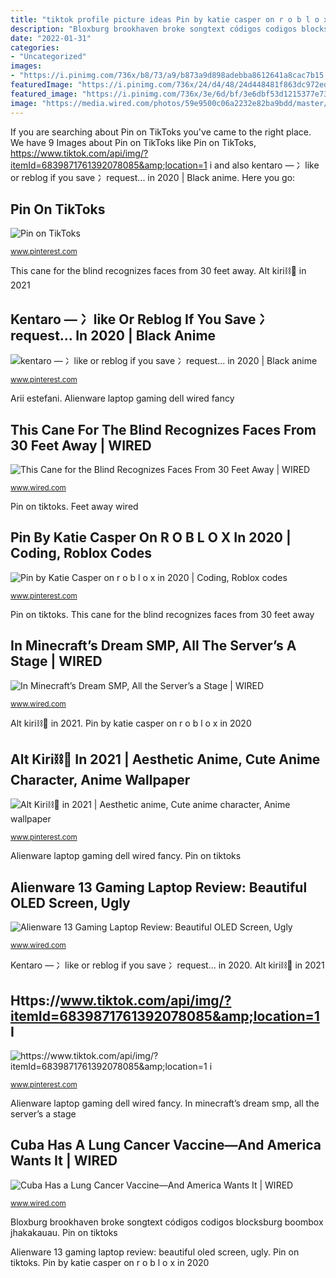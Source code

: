 ```yaml
---
title: "tiktok profile picture ideas Pin by katie casper on r o b l o x in 2020"
description: "Bloxburg brookhaven broke songtext códigos codigos blocksburg boombox jhakakauau"
date: "2022-01-31"
categories:
- "Uncategorized"
images:
- "https://i.pinimg.com/736x/b8/73/a9/b873a9d898adebba8612641a8cac7b15.jpg"
featuredImage: "https://i.pinimg.com/736x/24/d4/48/24d448481f863dc972ed0dbb38316a62.jpg"
featured_image: "https://i.pinimg.com/736x/3e/6d/bf/3e6dbf53d1215377e73e8de6f43f5db8.jpg"
image: "https://media.wired.com/photos/59e9500c06a2232e82ba9bdd/master/w_2560%2Cc_limit/Dell_TA.jpg"
---
```


If you are searching about Pin on TikToks you've came to the right place. We have 9 Images about Pin on TikToks like Pin on TikToks, https://www.tiktok.com/api/img/?itemId=6839871761392078085&amp;location=1 i and also kentaro — 冫like or reblog if you save 冫request... in 2020 | Black anime. Here you go:

## Pin On TikToks

![Pin on TikToks](https://i.pinimg.com/736x/3e/6d/bf/3e6dbf53d1215377e73e8de6f43f5db8.jpg "In minecraft’s dream smp, all the server’s a stage")

<small>www.pinterest.com</small>

This cane for the blind recognizes faces from 30 feet away. Alt kiri⛓🔪 in 2021

## Kentaro — 冫like Or Reblog If You Save 冫request... In 2020 | Black Anime

![kentaro — 冫like or reblog if you save 冫request... in 2020 | Black anime](https://i.pinimg.com/736x/24/d4/48/24d448481f863dc972ed0dbb38316a62.jpg "Feet away wired")

<small>www.pinterest.com</small>

Arii estefani. Alienware laptop gaming dell wired fancy

## This Cane For The Blind Recognizes Faces From 30 Feet Away | WIRED

![This Cane for the Blind Recognizes Faces From 30 Feet Away | WIRED](https://media.wired.com/photos/590959a476f462691f012a61/191:100/w_1280,c_limit/xplor1.jpg "Pin by katie casper on r o b l o x in 2020")

<small>www.wired.com</small>

Pin on tiktoks. Feet away wired

## Pin By Katie Casper On R O B L O X In 2020 | Coding, Roblox Codes

![Pin by Katie Casper on r o b l o x in 2020 | Coding, Roblox codes](https://i.pinimg.com/736x/b8/73/a9/b873a9d898adebba8612641a8cac7b15.jpg "Arii estefani")

<small>www.pinterest.com</small>

Pin on tiktoks. This cane for the blind recognizes faces from 30 feet away

## In Minecraft’s Dream SMP, All The Server’s A Stage | WIRED

![In Minecraft’s Dream SMP, All the Server’s a Stage | WIRED](https://media.wired.com/photos/5ffe212e9ce3c30e73aad63c/191:100/w_1280,c_limit/games_dream-smp.jpg "Alt kiri⛓🔪 in 2021")

<small>www.wired.com</small>

Alt kiri⛓🔪 in 2021. Pin by katie casper on r o b l o x in 2020

## Alt Kiri⛓🔪 In 2021 | Aesthetic Anime, Cute Anime Character, Anime Wallpaper

![Alt Kiri⛓🔪 in 2021 | Aesthetic anime, Cute anime character, Anime wallpaper](https://i.pinimg.com/736x/ec/77/04/ec770480678fa9827f40aeb728620022.jpg "Feet away wired")

<small>www.pinterest.com</small>

Alienware laptop gaming dell wired fancy. Pin on tiktoks

## Alienware 13 Gaming Laptop Review: Beautiful OLED Screen, Ugly

![Alienware 13 Gaming Laptop Review: Beautiful OLED Screen, Ugly](https://media.wired.com/photos/59e9500c06a2232e82ba9bdd/master/w_2560%2Cc_limit/Dell_TA.jpg "Kentaro — 冫like or reblog if you save 冫request... in 2020")

<small>www.wired.com</small>

Kentaro — 冫like or reblog if you save 冫request... in 2020. Alt kiri⛓🔪 in 2021

## Https://www.tiktok.com/api/img/?itemId=6839871761392078085&amp;location=1 I

![https://www.tiktok.com/api/img/?itemId=6839871761392078085&amp;location=1 i](https://i.pinimg.com/736x/f6/93/58/f69358a11c5955e1b9d8dd8f34d14a36.jpg "Pin on tiktoks")

<small>www.pinterest.com</small>

Alienware laptop gaming dell wired fancy. In minecraft’s dream smp, all the server’s a stage

## Cuba Has A Lung Cancer Vaccine—And America Wants It | WIRED

![Cuba Has a Lung Cancer Vaccine—And America Wants It | WIRED](https://media.wired.com/photos/593256a9a3126458449942c5/191:100/w_1280,c_limit/547999787.jpg "Alt kiri⛓🔪 in 2021")

<small>www.wired.com</small>

Bloxburg brookhaven broke songtext códigos codigos blocksburg boombox jhakakauau. Pin on tiktoks

Alienware 13 gaming laptop review: beautiful oled screen, ugly. Pin on tiktoks. Pin by katie casper on r o b l o x in 2020

